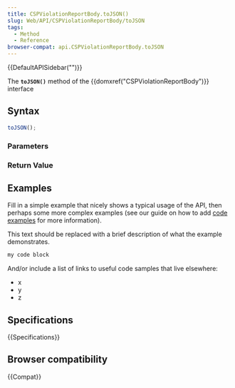 ```yaml
---
title: CSPViolationReportBody.toJSON()
slug: Web/API/CSPViolationReportBody/toJSON
tags:
  - Method
  - Reference
browser-compat: api.CSPViolationReportBody.toJSON
---
```

{{DefaultAPISidebar("")}}

The **`toJSON()`** method of the {{domxref("CSPViolationReportBody")}} interface 

## Syntax

```js
toJSON();
```

### Parameters



### Return Value



## Examples

Fill in a simple example that nicely shows a typical usage of the API, then perhaps some more complex examples (see our guide on how to add [code examples](/en-US/docs/MDN/Contribute/Structures/Code_examples) for more information).

This text should be replaced with a brief description of what the example demonstrates.

```js
my code block
```

And/or include a list of links to useful code samples that live elsewhere:

*   x
*   y
*   z

## Specifications

{{Specifications}}

## Browser compatibility

{{Compat}}


